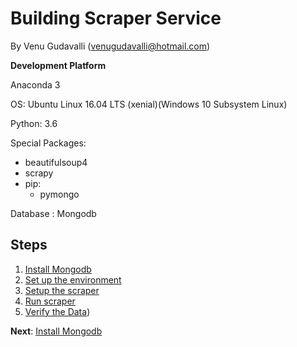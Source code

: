 # Building Scraper Service

By Venu Gudavalli (<venugudavalli@hotmail.com>)


**Development Platform**

Anaconda 3

OS: Ubuntu Linux 16.04 LTS (xenial)(Windows 10 Subsystem Linux)

Python: 3.6

  Special Packages: 
	
- beautifulsoup4
- scrapy
- pip:
	- pymongo
          
Database : Mongodb 

## Steps

1. [Install Mongodb](01-Mongodb.md)
1. [Set up the environment](02-Setup_Environment.md)
1. [Setup the scraper](03-setup_scraper.md)
1. [Run scraper](04-Run_Scraper.md)
1. [Verify the Data](05_View_data.md))


**Next**: [Install Mongodb](01-Mongodb.md)
